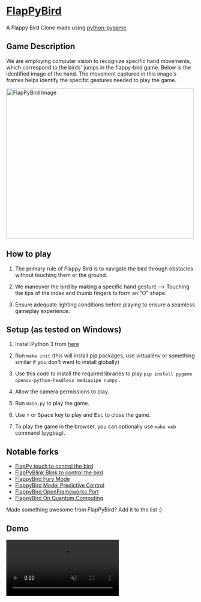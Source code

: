 [FlapPyBird](https://github.com/Jassu7082/FlapPyBird)
===============

A Flappy Bird Clone made using [python-pygame][pygame]



[pygame]: http://www.pygame.org
[one-file-game]: https://github.com/sourabhv/FlapPyBird/blob/038359dc6122f8d851e816ddb3e7d28229d585e5/flappy.py

Game Description
---------------------------
We are employing computer vision to recognize specific hand movements, which correspond to the birds' jumps in the flappy-bird game.
Below is the identified image of the hand. The movement captured in this image's frames helps identify the specific gestures needed to play the game.

<img src="https://github.com/Jassu7082/FlapPyBird/assets/93179274/e7e5d06a-a1ff-4217-af6f-4e178813ea1a" alt="FlapPyBird Image" width="500" height="400">


How to play
---------------------------
1. The primary rule of Flappy Bird is to navigate the bird through obstacles without touching them or the ground.

2. We maneuver the bird by making a specific hand gesture —> Touching the tips of the index and thumb fingers to form an "O" shape.

3. Ensure adequate lighting conditions before playing to ensure a seamless gameplay experience.

Setup (as tested on Windows)
---------------------------

1. Install Python 3 from [here](https://www.python.org/download/releases/) 

2. Run `make init` (this will install pip packages, use virtualenv or something similar if you don't want to install globally)

3. Use this code to install the required libraries to play `pip install pygame opencv-python-headless mediapipe numpy` .

4. Allow the camera permissions to play.

5. Run `main.py` to play the game. 

6. Use <kbd>&uarr;</kbd> or <kbd>Space</kbd> key to play and <kbd>Esc</kbd> to close the game.

7. To play the game in the browser, you can optionally use `make web` command (pygbag).

   

Notable forks
-------------
- [FlapPy touch to control the bird](https://github.com/Jassu7082/FlapPyBird)
- [FlapPyBlink Blink to control the bird](https://github.com/sero583/FlappyBlink)
- [FlappyBird Fury Mode](https://github.com/Cc618/FlapPyBird)
- [FlappyBird Model Predictive Control](https://github.com/philzook58/FlapPyBird-MPC)
- [FlappyBird OpenFrameworks Port](https://github.com/TheLogicMaster/ofFlappyBird)
- [FlappyBird On Quantum Computing](https://github.com/WingCode/QuFlapPyBird)

Made something awesome from FlapPyBird? Add it to the list :)


Demo
----------

<video  controls muted>
  <source src="https://github.com/memes-mami/waku-waku/raw/main/WhatsApp%20Video%202024-06-14%20at%203.18.27%20PM.mp4" type="video/mp4">
  Your browser does not support the video tag.
</video>

